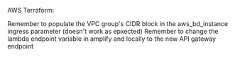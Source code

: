 AWS Terraform:

Remember to populate the VPC group's CIDR block in the aws_bd_instance ingress parameter (doesn't work as epxected)
Remember to change the lambda endpoint variable in amplify and locally to the new API gateway endpoint
